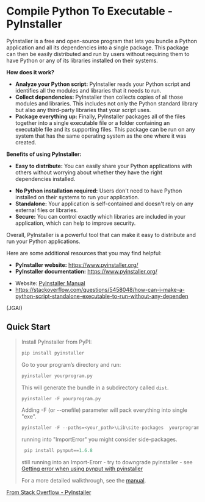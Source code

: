 # Compile Python To Executable - PyInstaller





PyInstaller is a free and open-source program that lets you bundle a Python application and all its dependencies into a single package. This package can then be easily distributed and run by users without requiring them to have Python or any of its libraries installed on their systems.



**How does it work?**

- **Analyze your Python script:** PyInstaller reads your Python script and identifies all the modules and libraries that it needs to run.
- **Collect dependencies:** PyInstaller then collects copies of all those modules and libraries. This includes not only the Python standard library but also any third-party libraries that your script uses.
- **Package everything up:** Finally, PyInstaller packages all of the files together into a single executable file or a folder containing an executable file and its supporting files. This package can be run on any system that has the same operating system as the one where it was created.



**Benefits of using PyInstaller:**

* **Easy to distribute:** You can easily share your Python applications with others without worrying about whether they have the right dependencies installed.

- **No Python installation required:** Users don't need to have Python installed on their systems to run your application.
- **Standalone:** Your application is self-contained and doesn't rely on any external files or libraries.
- **Secure:** You can control exactly which libraries are included in your application, which can help to improve security.



Overall, PyInstaller is a powerful tool that can make it easy to distribute and run your Python applications.



Here are some additional resources that you may find helpful:

- **PyInstaller website:** https://www.pyinstaller.org/
- **PyInstaller documentation:** https://www.pyinstaller.org/

* Website:  [PyInstaller Manual](https://pyinstaller.org/en/stable/#)
* https://stackoverflow.com/questions/5458048/how-can-i-make-a-python-script-standalone-executable-to-run-without-any-dependen

(JGAI)



## Quick Start

> Install PyInstaller from PyPI:
>
> ```py
> pip install pyinstaller
> ```
>
> Go to your program’s directory and run:
>
> ```py
> pyinstaller yourprogram.py
> ```
>
> This will generate the bundle in a subdirectory called `dist`.
>
> ```py
> pyinstaller -F yourprogram.py
> ```
>
> Adding -F (or --onefile) parameter will pack everything into single "exe".
>
> ```py
> pyinstaller -F --paths=<your_path>\Lib\site-packages  yourprogram.py
> ```
>
> running into "ImportError" you might consider side-packages.
>
> ```py
>  pip install pynput==1.6.8
> ```
>
> still running into an  Import-Erorr - try to downgrade pyinstaller - see [Getting error when using pynput with pyinstaller](https://stackoverflow.com/questions/63681770/getting-error-when-using-pynput-with-pyinstaller)
>
> For a more detailed walkthrough, see the [manual](https://pyinstaller.readthedocs.io/).

[From Stack Overflow - PyInstaller](https://stackoverflow.com/questions/5458048/how-can-i-make-a-python-script-standalone-executable-to-run-without-any-dependen)